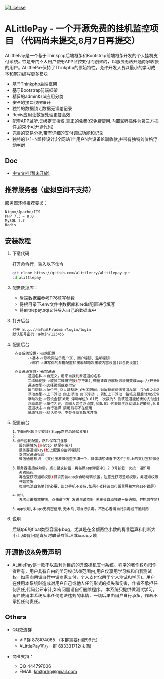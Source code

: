 [![License](https://poser.pugx.org/easyswoole/easyswoole/license)](https://packagist.org/packages/easyswoole/easyswoole)

# ALittlePay - 一个开源免费的挂机监控项目 （代码尚未提交,8月7日再提交）

ALittlePay是一个基于Thinkphp后端框架和Bootstrap前端框架开发的个人挂机支付系统。它是专门个人用户使用APP监控支付而创建的，以服务无法开通商家收款的用户。ALittlePay保持了Thinkphp的原始特性，允许开发人员以最小的学习成本和努力编写更多模块
          
- 基于Thinkphp后端框架
- 基于Bootstrap前端框架
- 精简的admin&api应用分类
- 安全的接口权限审计
- 独特的数据锁让数据无误差记录
- Redis应用让数据处理更加高效
- 配套APP监听,无绑定无授权,真正的免费(仅免费使用,内置监听插件为第三方插件,约束不可开源代码)
- 完善的交易分析,带有详细的支付调试功能和记录
- 独特的1+1+N监控设计,1个网站1个用户N台设备轮训收款,并带有独特的价格浮动判断

## Doc 
- [中文文档(暂未开放)](https://github.com/alittletry/alittlepay)

## 推荐服务器（虚拟空间不支持）
服务器环境推荐要求：

```
Nignx/Apache/IIS
PHP 7.3 ~ 8.0
MySQL 5.7
Redis
```
## 安装教程

1. 下载代码

    打开命令行，输入以下命令
    ```bash
    git clone https://github.com/alittletry/alittlepay.git
    cd alittlepay
    ```
    
2. 配置数据库：
    * 后端数据库参考TP6填写参数
    * 将根目录下.env文件中数据库和redis配置进行填写
    * 将alittlepay.sql文件导入自己的数据库中


3. 打开后台

    ```bash
    打开 http://你的域名/admin/login/login
    默认账号密码：admin/123456
    ```
    
4. 配置后台
   ```bash
    点击系统设置->网站配置  
          ->基本->修改网站的商户ID、商户秘钥、监听秘钥
          ->邮件->填写你的邮箱配置和接收邮箱及接收内容设置(非必要设置)
          
    点击通道管理->新增通道
          通道名称->自定义，用来自我判断通道的名称
          二维码链接->收款二维码链接(字符串),微信请自行解析收款码变成wxp://开头的字符串，支付宝请输入userid(登录支付宝PC网站,在个人中心邮件网页查看源代码中搜索userid即可找到)
          通道类型->选择微信或支付宝
          每日限额->单位元,只支持整数,0为不限制，到达额度后该通道在第二天0点之前不会再生成支付
          浮动类型->上下浮动 向上浮动 向下浮动 ，例如上下浮动，每笔交易超时为5分钟,当5分钟内同时有3个人获取该通道相同金额10元，则系统会自动分配为10.00 10.01 9.99这样上下浮动
          浮动次数->假设金额10元 浮动单位0.01元  次数为3 则该通道能给出的支付金额为 9.97 9.98 9.99  10  10.01 10.02 10.03  上下浮动3次
          浮动单位->单位为元，需输入两位浮点数,如0.01 代表每次浮动如上述举例,0.03则为 10.00 10.03 9.97
          通道状态->自行选择 禁用后将不在使用
          通道轮训->默认参与，不参与逻辑暂未开发
    ```      
5. 配置前台
     ```bash
    1.下载APK到手机安装(本app需开启通知权限)
    2.
    3.点击齿轮配置，然后保存并连接
        服务器域名(带http 结尾不带/)
        服务器通讯key(如上配置的监听秘钥)
        支付宝通道标识
        微信通道标识  (支付宝和微信至少填一个，具体填写请看下这个手机上的支付宝和微信对应自己添加的支付通道所生成的通道标识 如 10003)
        
    3.服务器连接成功后，点击播放按钮，再按照app弹窗中1 2 3号按钮一次按一遍即可
        先初始化
        再检查获取通知权限(首次安装app会自动跳转设置，注意是获取通知权限，非通知权限)
        开始监听
        检测电池白名单(非必要，部分手机不支持,如果不支持请自行设置屏幕常亮且不锁屏)
        
    4.测试
        再次点击播放按钮，点击最下方 发送测试监听 系统会自动推送一条通知，并抓取在监控日志中
        
    5.app说明,本app无机密信息,无木马,可自行杀毒，不放心者请自行杀毒或干脆别用
   ```      
6. 说明
   
   后端tp6的float类型容易有bug，尤其是在金额两位小数的精准运算和判断大小上,如有问题请及时联系群管理或issue反馈

## 开源协议&免责声明 
- ALittlePay是一款不以盈利为目的的开源挂机支付系统。程序的著作权均归作者所有，用户具有自由的学习权(法律范围内,用户仅享用学习权和自我测试权，如需商用请自行申请商家支付，个人支付仅用于个人测试和学习)。用户在使用本系统时造成对用户自己或他人任何形式的损失和伤害，作者不承担任何责任,代码公开审计,如有问题请自行删除程序。 本系统只提供做测试学习，用户使用本系统从事任何违法违规的事情，一切后果由用户自行承担，作者不承担任何责任。

## Others 
- QQ交流群
    - VIP群 878074065 （本群需要付费99元）
    - ALittlePay官方一群 683331712(未满)
    
- 商业支持：
    - QQ 444797006
    - EMAIL km8prhp@gmail.com
